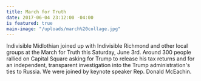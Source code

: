 ```yaml
---
title: March for Truth
date: 2017-06-04 23:12:00 -04:00
is featured: true
main-image: "/uploads/march%20collage.jpg"
---
```


Indivisible Midlothian joined up with Indivisible Richmond and other local groups at the March for Truth this Saturday, June 3rd. Around 300 people rallied on Capital Square asking for Trump to release his tax returns and for an independent, transparent investigation into the Trump administration's ties to Russia. We were joined by keynote speaker Rep. Donald McEachin.